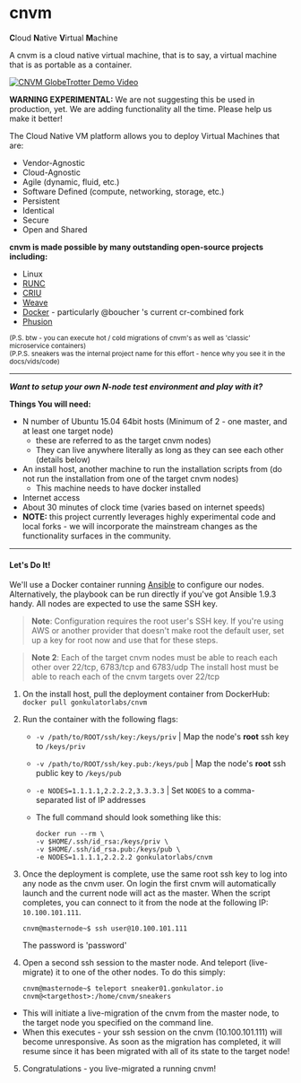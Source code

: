 # cnvm

<b>C</b>loud <b>N</b>ative <b>V</b>irtual <b>M</b>achine

A cnvm is a cloud native virtual machine, that is to say, a virtual machine that is as portable as a container.

[![CNVM GlobeTrotter Demo Video](http://img.youtube.com/vi/XWYcFxNaNnk/0.jpg)](http://www.youtube.com/watch?v=XWYcFxNaNnk)


<b>WARNING EXPERIMENTAL:</b>  We are not suggesting this be used in production, yet.  We are adding functionality all the time.  Please help us make it better!

The Cloud Native VM platform allows you to deploy Virtual Machines that are:
 
- Vendor-Agnostic
- Cloud-Agnostic
- Agile (dynamic, fluid, etc.)
- Software Defined (compute, networking, storage, etc.)
- Persistent
- Identical
- Secure
- Open and Shared

<b>cnvm is made possible by many outstanding open-source projects including:</b>

- Linux
- [RUNC](https://github.com/opencontainers/runc)
- [CRIU](http://www.criu.org)
- [Weave](http://weave.works)
- [Docker](http://docker.io)  - particularly @boucher 's current cr-combined fork
- [Phusion](https://github.com/phusion/baseimage-docker)

<sub>(P.S. btw - you can execute hot / cold migrations of cnvm's as well as 'classic' microservice containers)</sub>  
<sub>(P.P.S. sneakers was the internal project name for this effort - hence why you see it in the docs/vids/code)</sub>

-----


***Want to setup your own N-node test environment and play with it?***

**Things You will need:**

- N number of Ubuntu 15.04 64bit hosts (Minimum of 2 - one master, and at least one target node)
  - these are referred to as the target cnvm nodes)
  - They can live anywhere literally as long as they can see each other (details below)
- An install host, another machine to run the installation scripts from (do not run the installation from one of the target cnvm nodes)
  - This machine needs to have docker installed
- Internet access
- About 30 minutes of clock time (varies based on internet speeds) 
- <b>NOTE:</b> this project currently leverages highly experimental code and local forks - we will incorporate the mainstream changes as the functionality surfaces in the community.

-----

#### Let's Do It!

We'll use a Docker container running [Ansible](http://ansible.com) to configure our nodes. Alternatively, the playbook can be run directly if you've got Ansible 1.9.3 handy.  All nodes are expected to use the same SSH key.

>**Note**: Configuration requires the root user's SSH key. If you're using AWS or another provider that doesn't make root the default user, set up a key for root now and use that for these steps.

>**Note 2**: Each of the target cnvm nodes must be able to reach each other over 22/tcp, 6783/tcp and 6783/udp 
             The install host must be able to reach each of the cnvm targets over 22/tcp

1. On the install host, pull the deployment container from DockerHub: `docker pull gonkulatorlabs/cnvm`
2. Run the container with the following flags:
    -  `-v /path/to/ROOT/ssh/key:/keys/priv` | Map the node's **root** ssh key to `/keys/priv`
    -  `-v /path/to/ROOT/ssh/key.pub:/keys/pub` | Map the node's **root** ssh public key to `/keys/pub`
    -  `-e NODES=1.1.1.1,2.2.2.2,3.3.3.3` | Set `NODES` to a comma-separated list of IP addresses
    -  The full command should look something like this:

        ```
        docker run --rm \
        -v $HOME/.ssh/id_rsa:/keys/priv \
        -v $HOME/.ssh/id_rsa.pub:/keys/pub \
        -e NODES=1.1.1.1,2.2.2.2 gonkulatorlabs/cnvm
        ```

3. Once the deployment is complete, use the same root ssh key to log into any node as the cnvm user. On login the first cnvm will automatically launch and the current node will act as the master.  When the script completes, you can connect to it from the node at the following IP: `10.100.101.111`.

    ```shell
    cnvm@masternode~$ ssh user@10.100.101.111
    ```
    The password is 'password'

4. Open a second ssh session to the master node.  And teleport (live-migrate) it to one of the other nodes.  To do this simply:

    ```shell
    cnvm@masternode~$ teleport sneaker01.gonkulator.io cnvm@<targethost>:/home/cnvm/sneakers
    ```
  - This will initiate a live-migration of the cnvm from the master node, to the target node you specified on the command line.
  - When this executes - your ssh session on the cnvm (10.100.101.111) will become unresponsive. As soon as the migration has completed, it will resume since it has been migrated with all of its state to the target node!

5. Congratulations - you live-migrated a running cnvm!
